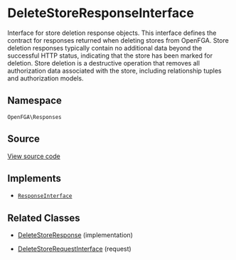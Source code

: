 # DeleteStoreResponseInterface

Interface for store deletion response objects. This interface defines the contract for responses returned when deleting stores from OpenFGA. Store deletion responses typically contain no additional data beyond the successful HTTP status, indicating that the store has been marked for deletion. Store deletion is a destructive operation that removes all authorization data associated with the store, including relationship tuples and authorization models.

## Namespace

`OpenFGA\Responses`

## Source

[View source code](https://github.com/evansims/openfga-php/blob/main/src/Responses/DeleteStoreResponseInterface.php)

## Implements

* [`ResponseInterface`](ResponseInterface.md)

## Related Classes

* [DeleteStoreResponse](Responses/DeleteStoreResponse.md) (implementation)

* [DeleteStoreRequestInterface](Requests/DeleteStoreRequestInterface.md) (request)
